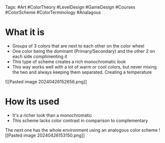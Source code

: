 Tags: #Art #ColorTheory #LevelDesign #GameDesign #Courses #ColorScheme #ColorTerminology #Analagous 
# What it is
- Groups of 3 colors that are next to each other on the color wheel
- One color being the dominant (Primary/Secondary) and the other 2 on each side complimenting it
- This type of scheme creates a rich monochromatic look
- This way works well with a lot of warm or cool colors, but never mixing the two and always keeping them separated. Creating a temperature 

![[Pasted image 20240426152656.png]]
# How its used
- It's a richer look than a monochromatic
- This scheme lacks color contrast in comparison to complementary

The next one has the whole environment using an analogous color scheme
![[Pasted image 20240426153150.png]]